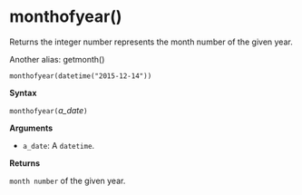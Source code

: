 # monthofyear()

Returns the integer number represents the month number of the given year.

Another alias: getmonth()

<!-- csl -->
```
monthofyear(datetime("2015-12-14"))
```

**Syntax**

`monthofyear(`*a_date*`)`

**Arguments**

* `a_date`: A `datetime`.

**Returns**

`month number` of the given year.
